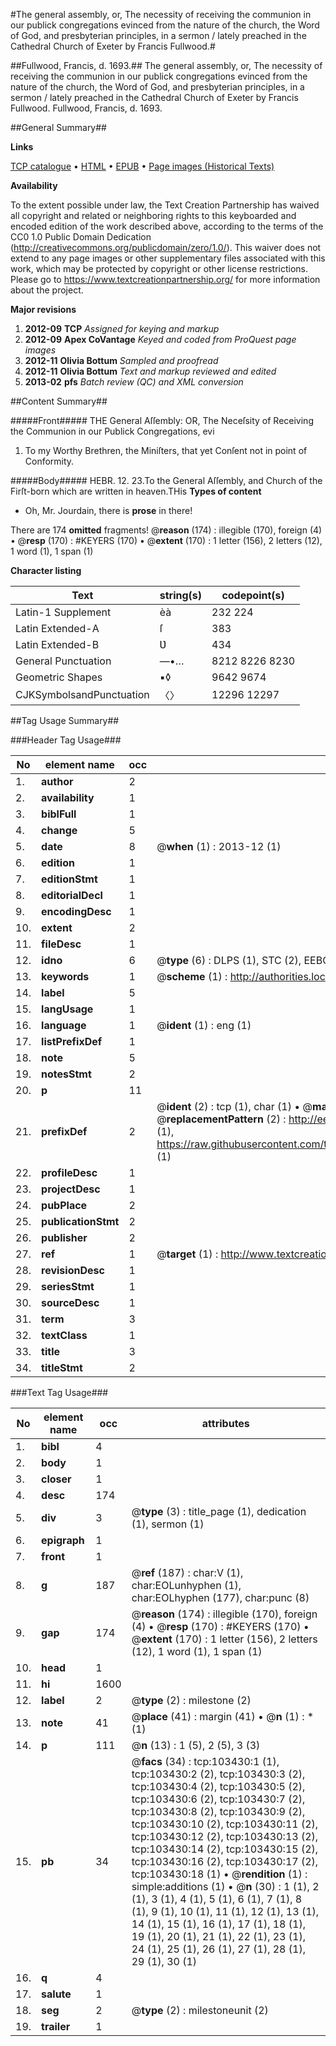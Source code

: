 #The general assembly, or, The necessity of receiving the communion in our publick congregations evinced from the nature of the church, the Word of God, and presbyterian principles, in a sermon / lately preached in the Cathedral Church of Exeter by Francis Fullwood.#

##Fullwood, Francis, d. 1693.##
The general assembly, or, The necessity of receiving the communion in our publick congregations evinced from the nature of the church, the Word of God, and presbyterian principles, in a sermon / lately preached in the Cathedral Church of Exeter by Francis Fullwood.
Fullwood, Francis, d. 1693.

##General Summary##

**Links**

[TCP catalogue](http://www.ota.ox.ac.uk/tcp/)  • 
[HTML](http://tei.it.ox.ac.uk/tcp/Texts-HTML/free/A40/A40709.html)  • 
[EPUB](http://tei.it.ox.ac.uk/tcp/Texts-EPUB/free/A40/A40709.epub) • 
[Page images (Historical Texts)](https://historicaltexts.jisc.ac.uk/eebo-15342640e)

**Availability**

To the extent possible under law, the Text Creation Partnership has waived all copyright and related or neighboring rights to this keyboarded and encoded edition of the work described above, according to the terms of the CC0 1.0 Public Domain Dedication (http://creativecommons.org/publicdomain/zero/1.0/). This waiver does not extend to any page images or other supplementary files associated with this work, which may be protected by copyright or other license restrictions. Please go to https://www.textcreationpartnership.org/ for more information about the project.

**Major revisions**

1. __2012-09__ __TCP__ *Assigned for keying and markup*
1. __2012-09__ __Apex CoVantage__ *Keyed and coded from ProQuest page images*
1. __2012-11__ __Olivia Bottum__ *Sampled and proofread*
1. __2012-11__ __Olivia Bottum__ *Text and markup reviewed and edited*
1. __2013-02__ __pfs__ *Batch review (QC) and XML conversion*

##Content Summary##

#####Front#####
THE General Aſſembly: OR, The Neceſsity of Receiving the Communion in our Publick Congregations, evi
1. To my Worthy Brethren, the Miniſters, that yet Conſent not in point of Conformity.

#####Body#####
HEBR. 12. 23.To the General Aſſembly, and Church of the Firſt-born which are written in heaven.THis 
**Types of content**

  * Oh, Mr. Jourdain, there is **prose** in there!

There are 174 **omitted** fragments! 
 @__reason__ (174) : illegible (170), foreign (4)  •  @__resp__ (170) : #KEYERS (170)  •  @__extent__ (170) : 1 letter (156), 2 letters (12), 1 word (1), 1 span (1)

**Character listing**


|Text|string(s)|codepoint(s)|
|---|---|---|
|Latin-1 Supplement|èà|232 224|
|Latin Extended-A|ſ|383|
|Latin Extended-B|Ʋ|434|
|General Punctuation|—•…|8212 8226 8230|
|Geometric Shapes|▪◊|9642 9674|
|CJKSymbolsandPunctuation|〈〉|12296 12297|

##Tag Usage Summary##

###Header Tag Usage###

|No|element name|occ|attributes|
|---|---|---|---|
|1.|__author__|2||
|2.|__availability__|1||
|3.|__biblFull__|1||
|4.|__change__|5||
|5.|__date__|8| @__when__ (1) : 2013-12 (1)|
|6.|__edition__|1||
|7.|__editionStmt__|1||
|8.|__editorialDecl__|1||
|9.|__encodingDesc__|1||
|10.|__extent__|2||
|11.|__fileDesc__|1||
|12.|__idno__|6| @__type__ (6) : DLPS (1), STC (2), EEBO-CITATION (1), OCLC (1), VID (1)|
|13.|__keywords__|1| @__scheme__ (1) : http://authorities.loc.gov/ (1)|
|14.|__label__|5||
|15.|__langUsage__|1||
|16.|__language__|1| @__ident__ (1) : eng (1)|
|17.|__listPrefixDef__|1||
|18.|__note__|5||
|19.|__notesStmt__|2||
|20.|__p__|11||
|21.|__prefixDef__|2| @__ident__ (2) : tcp (1), char (1)  •  @__matchPattern__ (2) : ([0-9\-]+):([0-9IVX]+) (1), (.+) (1)  •  @__replacementPattern__ (2) : http://eebo.chadwyck.com/downloadtiff?vid=$1&page=$2 (1), https://raw.githubusercontent.com/textcreationpartnership/Texts/master/tcpchars.xml#$1 (1)|
|22.|__profileDesc__|1||
|23.|__projectDesc__|1||
|24.|__pubPlace__|2||
|25.|__publicationStmt__|2||
|26.|__publisher__|2||
|27.|__ref__|1| @__target__ (1) : http://www.textcreationpartnership.org/docs/. (1)|
|28.|__revisionDesc__|1||
|29.|__seriesStmt__|1||
|30.|__sourceDesc__|1||
|31.|__term__|3||
|32.|__textClass__|1||
|33.|__title__|3||
|34.|__titleStmt__|2||


###Text Tag Usage###

|No|element name|occ|attributes|
|---|---|---|---|
|1.|__bibl__|4||
|2.|__body__|1||
|3.|__closer__|1||
|4.|__desc__|174||
|5.|__div__|3| @__type__ (3) : title_page (1), dedication (1), sermon (1)|
|6.|__epigraph__|1||
|7.|__front__|1||
|8.|__g__|187| @__ref__ (187) : char:V (1), char:EOLunhyphen (1), char:EOLhyphen (177), char:punc (8)|
|9.|__gap__|174| @__reason__ (174) : illegible (170), foreign (4)  •  @__resp__ (170) : #KEYERS (170)  •  @__extent__ (170) : 1 letter (156), 2 letters (12), 1 word (1), 1 span (1)|
|10.|__head__|1||
|11.|__hi__|1600||
|12.|__label__|2| @__type__ (2) : milestone (2)|
|13.|__note__|41| @__place__ (41) : margin (41)  •  @__n__ (1) : * (1)|
|14.|__p__|111| @__n__ (13) : 1 (5), 2 (5), 3 (3)|
|15.|__pb__|34| @__facs__ (34) : tcp:103430:1 (1), tcp:103430:2 (2), tcp:103430:3 (2), tcp:103430:4 (2), tcp:103430:5 (2), tcp:103430:6 (2), tcp:103430:7 (2), tcp:103430:8 (2), tcp:103430:9 (2), tcp:103430:10 (2), tcp:103430:11 (2), tcp:103430:12 (2), tcp:103430:13 (2), tcp:103430:14 (2), tcp:103430:15 (2), tcp:103430:16 (2), tcp:103430:17 (2), tcp:103430:18 (1)  •  @__rendition__ (1) : simple:additions (1)  •  @__n__ (30) : 1 (1), 2 (1), 3 (1), 4 (1), 5 (1), 6 (1), 7 (1), 8 (1), 9 (1), 10 (1), 11 (1), 12 (1), 13 (1), 14 (1), 15 (1), 16 (1), 17 (1), 18 (1), 19 (1), 20 (1), 21 (1), 22 (1), 23 (1), 24 (1), 25 (1), 26 (1), 27 (1), 28 (1), 29 (1), 30 (1)|
|16.|__q__|4||
|17.|__salute__|1||
|18.|__seg__|2| @__type__ (2) : milestoneunit (2)|
|19.|__trailer__|1||
